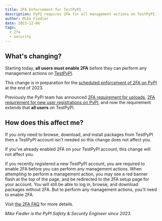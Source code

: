 ```yaml
---
title: 2FA Enforcement for TestPyPI
description: PyPI requires 2FA for all management actions on TestPyPI.
author: Mike Fiedler
date: 2023-12-06
tags:
  - 2fa
  - security
---
```


## What's changing?

Starting today, **all users must enable 2FA**
before they can perform any management actions on [TestPyPI](https://test.pypi.org/).

This change is in preparation for the
[scheduled enforcement of 2FA on PyPI](2023-05-25-securing-pypi-with-2fa.md)
at the end of 2023.

Previously the PyPI team has announced
[2FA requirement for uploads](2023-06-01-2fa-enforcement-for-upload.md),
[2FA requirement for new user registrations on PyPI](2023-08-08-2fa-enforcement-for-new-users.md),
and now the requirement extends that **all users** on TestPyPI.

## How does this affect me?

If you only need to browse, download, and install packages from TestPyPI
then a TestPyPI account isn't needed so this change does not affect you.

If you've already enabled 2FA on your TestPyPI account,
this change will not affect you.

If you recently registered a new TestPyPI account,
you are required to enable 2FA before you can perform any management actions.
When attempting to perform a management action,
you may see a red banner flash at the top of the page,
and be redirected to the 2FA setup page for your account.
You will still be able to log in, browse, and download packages without 2FA.
But to perform any management actions, you'll need to enable 2FA.

Visit [the 2FA FAQ](https://pypi.org/help/#twofa) for more details.

_Mike Fiedler is the PyPI Safety & Security Engineer since 2023._
